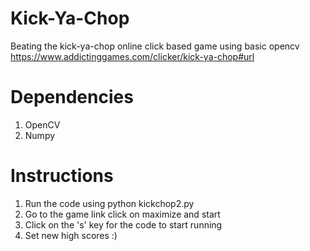 # Kick-Ya-Chop
Beating the kick-ya-chop online click based game using basic opencv https://www.addictinggames.com/clicker/kick-ya-chop#url

# Dependencies
1.  OpenCV
2.  Numpy

# Instructions
1. Run the code using python kickchop2.py
2. Go to the game link click on maximize and start
3. Click on the 's' key for the code to start running
4. Set new high scores :)
